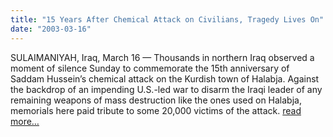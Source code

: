 ```yaml
---
title: "15 Years After Chemical Attack on Civilians, Tragedy Lives On"
date: "2003-03-16"
---
```


SULAIMANIYAH, Iraq, March 16 — Thousands in northern Iraq observed a moment of silence Sunday to commemorate the 15th anniversary of Saddam Hussein’s chemical attack on the Kurdish town of Halabja. Against the backdrop of an impending U.S.-led war to disarm the Iraqi leader of any remaining weapons of mass destruction like the ones used on Halabja, memorials here paid tribute to some 20,000 victims of the attack. [read more…](http://www.msnbc.com/news/885991.asp?0cv=CB10)
